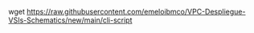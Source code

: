 wget https://raw.githubusercontent.com/emeloibmco/VPC-Despliegue-VSIs-Schematics/new/main/cli-script
